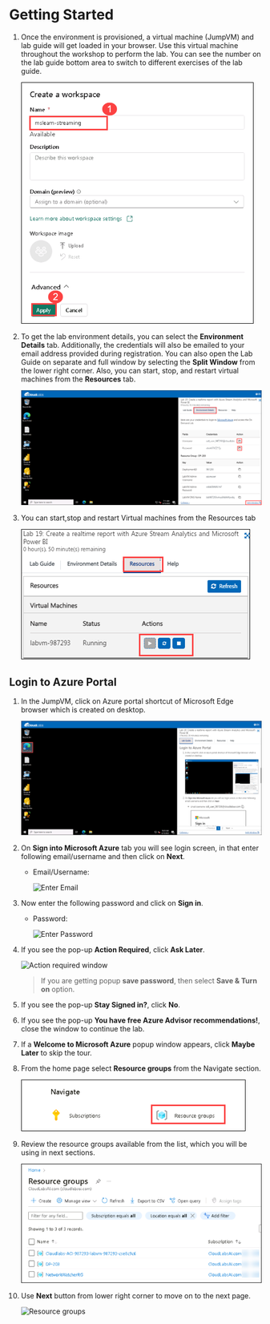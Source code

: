 # Getting Started 

1. Once the environment is provisioned, a virtual machine (JumpVM) and lab guide will get loaded in your browser. Use this virtual machine throughout the workshop to perform the lab. You can see the number on the lab guide bottom area to switch to different exercises of the lab guide.

    ![](./images/workspace2.png)
   
1. To get the lab environment details, you can select the **Environment Details** tab. Additionally, the credentials will also be emailed to your email address provided during registration. You can also open the Lab Guide on separate and full window by selecting the **Split Window** from the lower right corner. Also, you can start, stop, and restart virtual machines from the **Resources** tab.

   ![](./images/g2.png)

1. You can start,stop and restart Virtual machines from the Resources tab 

   ![](./images/g3.png)
   
## Login to Azure Portal
1. In the JumpVM, click on Azure portal shortcut of Microsoft Edge browser which is created on desktop.

   ![](./images/g6.png)
   
1. On **Sign into Microsoft Azure** tab you will see login screen, in that enter following email/username and then click on **Next**. 
   * Email/Username: <inject key="AzureAdUserEmail"></inject>
   
     ![](../Labs/images/image7.png "Enter Email")
     
1. Now enter the following password and click on **Sign in**.
   * Password: <inject key="AzureAdUserPassword"></inject>
   
     ![](../Labs/images/image8.png "Enter Password")
     
1. If you see the pop-up **Action Required**, click **Ask Later**.

     ![](../Labs/images/asklater.png "Action required window")
     
    > If you are getting popup **save password**, then select **Save & Turn on** option.
       
1. If you see the pop-up **Stay Signed in?**, click **No**.

1. If you see the pop-up **You have free Azure Advisor recommendations!**, close the window to continue the lab.

1. If a **Welcome to Microsoft Azure** popup window appears, click **Maybe Later** to skip the tour.

1. From the home page select **Resource groups** from the Navigate section.

    ![](./images/g4.png)
    
1. Review the resource groups available from the list, which you will be using in next sections.

    ![](./images/g5.png)
   
1. Use **Next** button from lower right corner to move on to the next page.

   ![](../Labs/images/next.png "Resource groups")

